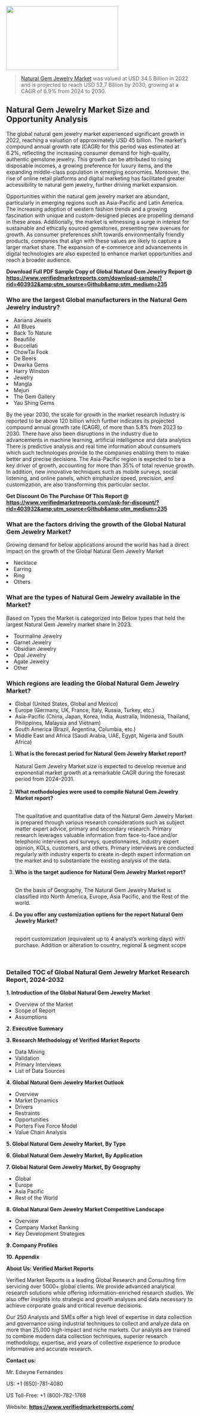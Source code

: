 <img src="https://ffe5etoiles.com/wp-content/uploads/2024/12/MST1-300x171.png" alt="" width="300" height="171" class="alignnone size-medium wp-image-20088" /><blockquote><p><p><a href="https://www.verifiedmarketreports.com/download-sample/?rid=403932&utm_source=Github&utm_medium=235" target="_blank">Natural Gem Jewelry Market</a> was valued at USD 34.5 Billion in 2022 and is projected to reach USD 52.7 Billion by 2030, growing at a CAGR of 6.9% from 2024 to 2030.</p></blockquote><p><h2>Natural Gem Jewelry Market Size and Opportunity Analysis</h2><p>The global natural gem jewelry market experienced significant growth in 2022, reaching a valuation of approximately USD 45 billion. The market's compound annual growth rate (CAGR) for this period was estimated at 6.2%, reflecting the increasing consumer demand for high-quality, authentic gemstone jewelry. This growth can be attributed to rising disposable incomes, a growing preference for luxury items, and the expanding middle-class population in emerging economies. Moreover, the rise of online retail platforms and digital marketing has facilitated greater accessibility to natural gem jewelry, further driving market expansion.</p><p>Opportunities within the natural gem jewelry market are abundant, particularly in emerging regions such as Asia-Pacific and Latin America. The increasing adoption of western fashion trends and a growing fascination with unique and custom-designed pieces are propelling demand in these areas. Additionally, the market is witnessing a surge in interest for sustainable and ethically sourced gemstones, presenting new avenues for growth. As consumer preferences shift towards environmentally friendly products, companies that align with these values are likely to capture a larger market share. The expansion of e-commerce and advancements in digital technologies are also expected to enhance market opportunities and reach a broader audience.</p></p><p class=""><strong>Download Full PDF Sample Copy of Global Natural Gem Jewelry Report @ <a href="https://www.verifiedmarketreports.com/download-sample/?rid=403932&amp;utm_source=Github&amp;utm_medium=235" target="_blank">https://www.verifiedmarketreports.com/download-sample/?rid=403932&amp;utm_source=Github&amp;utm_medium=235</a></strong></p><h3 id="" class="">Who are the largest Global manufacturers in the Natural Gem Jewelry industry?</h3><p><li>Aariana Jewels</li><li> AlI Blues</li><li> Back To Nature</li><li> Beaufille</li><li> Buccellati</li><li> ChowTai Fook</li><li> De Beers</li><li> Dwarka Gems</li><li> Harry Winston</li><li> Jewelry</li><li> Mangla</li><li> Mejuri</li><li> The Gem Gallery</li><li> Yau Shing Gems</li></p><div class=""><div class="" dir="" data-message-author-role="" data-message-id="" data-message-model-slug=""><div class=""><div class=""><div class=""><div class="" dir="" data-message-author-role="" data-message-id="" data-message-model-slug=""><div class=""><div class=""><p>By the year 2030, the scale for growth in the market research industry is reported to be above 120 billion which further indicates its projected compound annual growth rate (CAGR), of more than 5.8% from 2023 to 2030. There have also been disruptions in the industry due to advancements in machine learning, artificial intelligence and data analytics There is predictive analysis and real time information about consumers which such technologies provide to the companies enabling them to make better and precise decisions. The Asia-Pacific region is expected to be a key driver of growth, accounting for more than 35% of total revenue growth. In addition, new innovative techniques such as mobile surveys, social listening, and online panels, which emphasize speed, precision, and customization, are also transforming this particular sector.</p><p><strong>Get Discount On The Purchase Of This Report @&nbsp; <a href="https://www.verifiedmarketreports.com/ask-for-discount/?rid=403932&amp;utm_source=Github&amp;utm_medium=235" target="_blank">https://www.verifiedmarketreports.com/ask-for-discount/?rid=403932&amp;utm_source=Github&amp;utm_medium=235</a></strong></p></div></div></div></div></div></div></div></div><h3 id="" class="">What are the factors driving the growth of the Global Natural Gem Jewelry Market?</h3><p id="" class="">Growing demand for below applications around the world has had a direct impact on the growth of the Global Natural Gem Jewelry Market</p><p id="" class=""><li>Necklace</li><li> Earring</li><li> Ring</li><li> Others</li></p><h3 id="" class="">What are the types of Natural Gem Jewelry available in the Market?</h3><p id="" class="">Based on Types the Market is categorized into Below types that held the largest Natural Gem Jewelry market share In 2023.</p><p id="" class=""><li>Tourmaline Jewelry</li><li> Garnet Jewelry</li><li> Obsidian Jewelry</li><li> Opal Jewelry</li><li> Agate Jewelry</li><li> Other</li></p><h3 id="" class="">Which regions are leading the Global Natural Gem Jewelry Market?</h3><ul><li>Global (United States, Global and Mexico)</li><li>Europe (Germany, UK, France, Italy, Russia, Turkey, etc.)</li><li>Asia-Pacific (China, Japan, Korea, India, Australia, Indonesia, Thailand, Philippines, Malaysia and Vietnam)</li><li>South America (Brazil, Argentina, Columbia, etc.)</li><li>Middle East and Africa (Saudi Arabia, UAE, Egypt, Nigeria and South Africa)</li></ul><p><ol><li><strong>What is the forecast period for Natural Gem Jewelry Market report?<br /></strong><br /><span data-sheets-root="1" data-sheets-value="{&quot;1&quot;:2,&quot;2&quot;:&quot;XXXX size is expected to develop revenue and exponential market growth at a remarkable CAGR during the forecast period from 2024&ndash;2030.&quot;}" data-sheets-userformat="{&quot;2&quot;:12674,&quot;4&quot;:{&quot;1&quot;:2,&quot;2&quot;:16776960},&quot;10&quot;:2,&quot;11&quot;:0,&quot;15&quot;:&quot;Arial&quot;,&quot;16&quot;:12}">Natural Gem Jewelry Market size is expected to develop revenue and exponential market growth at a remarkable CAGR during the forecast period from 2024&ndash;2031.</span><br /><br /></li><li><strong>What methodologies were used to compile Natural Gem Jewelry Market report?<br /><br /></strong><p>The qualitative and quantitative data of the&nbsp;Natural Gem Jewelry Market is prepared through various research considerations such as subject matter expert advice, primary and secondary research. Primary research leverages valuable information from face-to-face and/or telephonic interviews and surveys, questionnaires, industry expert opinion, KOLs, customers, and others. Primary interviews are conducted regularly with industry experts to create in-depth expert information on the market and to substantiate the existing analysis of the data.&nbsp;</p></li><li><strong>Who is the target audience for Natural Gem Jewelry Market report?<br /><br /></strong><p>On the basis of Geography, The&nbsp;Natural Gem Jewelry Market is classified into North America, Europe, Asia Pacific, and the Rest of the world.</p></li><li><strong>Do you offer any customization options for the report Natural Gem Jewelry Market?<br /><br /></strong><p>report customization (equivalent up to 4 analyst&rsquo;s working days) with purchase. Addition or alteration to country, regional &amp; segment scope</p><p>&nbsp;</p></li></ol></p><h3 id="" class="">Detailed TOC of Global Natural Gem Jewelry Market Research Report, 2024-2032</h3><p id="" class=""><strong>1. Introduction of the Global Natural Gem Jewelry Market</strong></p><ul><li>Overview of the Market</li><li>Scope of Report</li><li>Assumptions</li></ul><p id="" class=""><strong>2. Executive Summary</strong></p><p id="" class=""><strong>3. Research Methodology of&nbsp;Verified Market Reports</strong></p><ul><li>Data Mining</li><li>Validation</li><li>Primary Interviews</li><li>List of Data Sources</li></ul><p id="" class=""><strong>4. Global Natural Gem Jewelry Market Outlook</strong></p><ul><li>Overview</li><li>Market Dynamics</li><li>Drivers</li><li>Restraints</li><li>Opportunities</li><li>Porters Five Force Model</li><li>Value Chain Analysis</li></ul><p id="" class=""><strong>5. Global Natural Gem Jewelry Market, By&nbsp;Type</strong></p><p id="" class=""><strong>6. Global Natural Gem Jewelry Market, By Application</strong></p><p id="" class=""><strong>7. Global Natural Gem Jewelry Market, By Geography</strong></p><ul><li>Global</li><li>Europe</li><li>Asia Pacific</li><li>Rest of the World</li></ul><p id="" class=""><strong>8. Global Natural Gem Jewelry Market Competitive Landscape</strong></p><ul><li>Overview</li><li>Company Market Ranking</li><li>Key Development Strategies</li></ul><p id="" class=""><strong>9. Company Profiles</strong></p><p id="" class=""><strong>10. Appendix</strong></p><p id="" class=""><strong>About Us: Verified Market Reports</strong></p><p id="" class="">Verified Market Reports is a leading Global Research and Consulting firm servicing over 5000+ global clients. We provide advanced analytical research solutions while offering information-enriched research studies. We also offer insights into strategic and growth analyses and data necessary to achieve corporate goals and critical revenue decisions.</p><p id="" class="">Our 250 Analysts and SMEs offer a high level of expertise in data collection and governance using industrial techniques to collect and analyze data on more than 25,000 high-impact and niche markets. Our analysts are trained to combine modern data collection techniques, superior research methodology, expertise, and years of collective experience to produce informative and accurate research.</p><p id="" class=""><strong>Contact us:</strong></p><p id="" class="">Mr. Edwyne Fernandes</p><p id="" class="">US: +1 (650)-781-4080</p><p id="" class="">US Toll-Free: +1 (800)-782-1768</p><p id="" class="">Website: <a target="" data-test-app-aware-link=""><strong>https://www.verifiedmarketreports.com/</strong></a></p>
